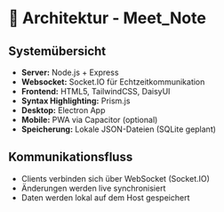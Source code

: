 # 📐 Architektur - Meet_Note

## Systemübersicht
- **Server:** Node.js + Express
- **Websocket:** Socket.IO für Echtzeitkommunikation
- **Frontend:** HTML5, TailwindCSS, DaisyUI
- **Syntax Highlighting:** Prism.js
- **Desktop:** Electron App
- **Mobile:** PWA via Capacitor (optional)
- **Speicherung:** Lokale JSON-Dateien (SQLite geplant)

## Kommunikationsfluss
- Clients verbinden sich über WebSocket (Socket.IO)
- Änderungen werden live synchronisiert
- Daten werden lokal auf dem Host gespeichert
